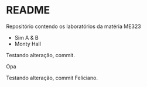 # README

Repositório contendo os laboratórios da matéria ME323

- Sim A & B
- Monty Hall

Testando alteração, commit.


Opa

Testando alteração, commit Feliciano.